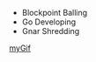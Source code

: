 - Blockpoint Balling
- Go Developing
- Gnar Shredding

[myGif](https://giphy.com/embed/bONmTUTo4kzS0)

<!---
CassidyMountjoy/CassidyMountjoy is a ✨ special ✨ repository because its `README.md` (this file) appears on your GitHub profile.
You can click the Preview link to take a look at your changes.
--->
